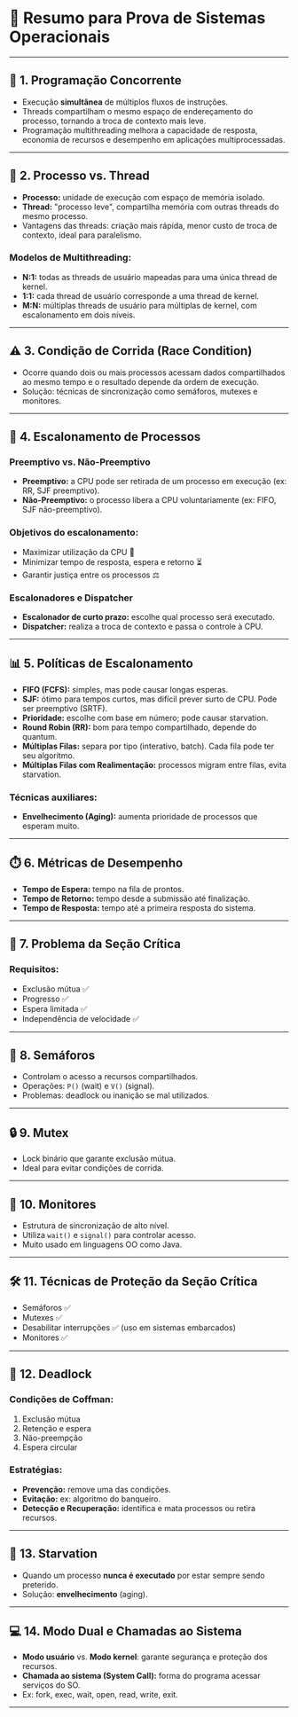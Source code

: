 # 📘 Resumo para Prova de Sistemas Operacionais

---

## 🧵 1. Programação Concorrente
- Execução **simultânea** de múltiplos fluxos de instruções.
- Threads compartilham o mesmo espaço de endereçamento do processo, tornando a troca de contexto mais leve.
- Programação multithreading melhora a capacidade de resposta, economia de recursos e desempenho em aplicações multiprocessadas.

---

## 👥 2. Processo vs. Thread
- **Processo:** unidade de execução com espaço de memória isolado.
- **Thread:** "processo leve", compartilha memória com outras threads do mesmo processo.
- Vantagens das threads: criação mais rápida, menor custo de troca de contexto, ideal para paralelismo.

### Modelos de Multithreading:
- **N:1:** todas as threads de usuário mapeadas para uma única thread de kernel.
- **1:1:** cada thread de usuário corresponde a uma thread de kernel.
- **M:N:** múltiplas threads de usuário para múltiplas de kernel, com escalonamento em dois níveis.

---

## ⚠️ 3. Condição de Corrida (Race Condition)
- Ocorre quando dois ou mais processos acessam dados compartilhados ao mesmo tempo e o resultado depende da ordem de execução.
- Solução: técnicas de sincronização como semáforos, mutexes e monitores.

---

## 🔁 4. Escalonamento de Processos
### Preemptivo vs. Não-Preemptivo
- **Preemptivo:** a CPU pode ser retirada de um processo em execução (ex: RR, SJF preemptivo).
- **Não-Preemptivo:** o processo libera a CPU voluntariamente (ex: FIFO, SJF não-preemptivo).

### Objetivos do escalonamento:
- Maximizar utilização da CPU 🧠
- Minimizar tempo de resposta, espera e retorno ⏳
- Garantir justiça entre os processos ⚖️

### Escalonadores e Dispatcher
- **Escalonador de curto prazo:** escolhe qual processo será executado.
- **Dispatcher:** realiza a troca de contexto e passa o controle à CPU.

---

## 📊 5. Políticas de Escalonamento
- **FIFO (FCFS):** simples, mas pode causar longas esperas.
- **SJF:** ótimo para tempos curtos, mas difícil prever surto de CPU. Pode ser preemptivo (SRTF).
- **Prioridade:** escolhe com base em número; pode causar starvation.
- **Round Robin (RR):** bom para tempo compartilhado, depende do quantum.
- **Múltiplas Filas:** separa por tipo (interativo, batch). Cada fila pode ter seu algoritmo.
- **Múltiplas Filas com Realimentação:** processos migram entre filas, evita starvation.

### Técnicas auxiliares:
- **Envelhecimento (Aging):** aumenta prioridade de processos que esperam muito.

---

## ⏱️ 6. Métricas de Desempenho
- **Tempo de Espera:** tempo na fila de prontos.
- **Tempo de Retorno:** tempo desde a submissão até finalização.
- **Tempo de Resposta:** tempo até a primeira resposta do sistema.

---

## 🔐 7. Problema da Seção Crítica
### Requisitos:
- Exclusão mútua ✅
- Progresso ✅
- Espera limitada ✅
- Independência de velocidade ✅

---

## 🔄 8. Semáforos
- Controlam o acesso a recursos compartilhados.
- Operações: `P()` (wait) e `V()` (signal).
- Problemas: deadlock ou inanição se mal utilizados.

---

## 🔒 9. Mutex
- Lock binário que garante exclusão mútua.
- Ideal para evitar condições de corrida.

---

## 🧩 10. Monitores
- Estrutura de sincronização de alto nível.
- Utiliza `wait()` e `signal()` para controlar acesso.
- Muito usado em linguagens OO como Java.

---

## 🛠️ 11. Técnicas de Proteção da Seção Crítica
- Semáforos ✅
- Mutexes ✅
- Desabilitar interrupções ✅ (uso em sistemas embarcados)
- Monitores ✅

---

## 🛑 12. Deadlock
### Condições de Coffman:
1. Exclusão mútua
2. Retenção e espera
3. Não-preempção
4. Espera circular

### Estratégias:
- **Prevenção:** remove uma das condições.
- **Evitação:** ex: algoritmo do banqueiro.
- **Detecção e Recuperação:** identifica e mata processos ou retira recursos.

---

## 🧯 13. Starvation
- Quando um processo **nunca é executado** por estar sempre sendo preterido.
- Solução: **envelhecimento** (aging).

---

## 💻 14. Modo Dual e Chamadas ao Sistema
- **Modo usuário** vs. **Modo kernel**: garante segurança e proteção dos recursos.
- **Chamada ao sistema (System Call):** forma do programa acessar serviços do SO.
- Ex: fork, exec, wait, open, read, write, exit.

---
